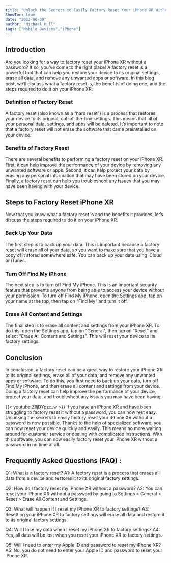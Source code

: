 ```yaml
---
title: "Unlock the Secrets to Easily Factory Reset Your iPhone XR Without a Password!"
ShowToc: true 
date: "2023-06-30"
author: "Michael Hull" 
tags: ["Mobile Devices","iPhone"]
---
```

## Introduction 
Are you looking for a way to factory reset your iPhone XR without a password? If so, you’ve come to the right place! A factory reset is a powerful tool that can help you restore your device to its original settings, erase all data, and remove any unwanted apps or software. In this blog post, we’ll discuss what a factory reset is, the benefits of doing one, and the steps required to do it on your iPhone XR.

### Definition of Factory Reset
A factory reset (also known as a “hard reset”) is a process that restores your device to its original, out-of-the-box settings. This means that all of your personal data, settings, and apps will be deleted. It’s important to note that a factory reset will not erase the software that came preinstalled on your device.

### Benefits of Factory Reset
There are several benefits to performing a factory reset on your iPhone XR. First, it can help improve the performance of your device by removing any unwanted software or apps. Second, it can help protect your data by erasing any personal information that may have been stored on your device. Finally, a factory reset can help you troubleshoot any issues that you may have been having with your device.

## Steps to Factory Reset iPhone XR
Now that you know what a factory reset is and the benefits it provides, let’s discuss the steps required to do it on your iPhone XR. 

### Back Up Your Data
The first step is to back up your data. This is important because a factory reset will erase all of your data, so you want to make sure that you have a copy of it stored somewhere safe. You can back up your data using iCloud or iTunes. 

### Turn Off Find My iPhone
The next step is to turn off Find My iPhone. This is an important security feature that prevents anyone from being able to access your device without your permission. To turn off Find My iPhone, open the Settings app, tap on your name at the top, then tap on “Find My” and turn it off. 

### Erase All Content and Settings
The final step is to erase all content and settings from your iPhone XR. To do this, open the Settings app, tap on “General”, then tap on “Reset” and select “Erase All Content and Settings”. This will reset your device to its factory settings. 

## Conclusion
In conclusion, a factory reset can be a great way to restore your iPhone XR to its original settings, erase all of your data, and remove any unwanted apps or software. To do this, you first need to back up your data, turn off Find My iPhone, and then erase all content and settings from your device. Doing a factory reset can help improve the performance of your device, protect your data, and troubleshoot any issues you may have been having.

{{< youtube ZIljDYpzc_w >}} 
If you have an iPhone XR and have been struggling to factory reset it without a password, you can now rest easy. Unlocking the secrets to easily factory reset your iPhone XR without a password is now possible. Thanks to the help of specialized software, you can now reset your device quickly and easily. This means no more waiting around for customer service or dealing with complicated instructions. With this software, you can now easily factory reset your iPhone XR without a password in no time at all.

## Frequently Asked Questions (FAQ) :
Q1: What is a factory reset?
A1: A factory reset is a process that erases all data from a device and restores it to its original factory settings.

Q2: How do I factory reset my iPhone XR without a password?
A2: You can reset your iPhone XR without a password by going to Settings > General > Reset > Erase All Content and Settings.

Q3: What will happen if I reset my iPhone XR to factory settings?
A3: Resetting your iPhone XR to factory settings will erase all data and restore it to its original factory settings.

Q4: Will I lose my data when I reset my iPhone XR to factory settings?
A4: Yes, all data will be lost when you reset your iPhone XR to factory settings.

Q5: Will I need to enter my Apple ID and password to reset my iPhone XR?
A5: No, you do not need to enter your Apple ID and password to reset your iPhone XR.



